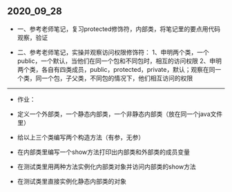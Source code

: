 ## 2020_09_28

- 一、参考老师笔记，复习protected修饰符，内部类，将笔记里的要点用代码观察，验证


- 二、参考老师笔记，实操并观察访问权限修饰符：
  1、申明两个类，一个public，一个默认，当他们在同一个包和不同包时，相互的访问权限
  2、申明两个类，各自有四类成员，public，protected，private，默认；观察在同一个类，同一个包，子父类，不同包的情况下，他们相互访问的权限

----


- 作业：
  
- 定义一个外部类，一个静态内部类，一个非静态内部类（放在同一个java文件里）
  
- 给以上三个类编写两个构造方法（有参，无参）
  
- 在内部类里编写一个show方法打印出内部类和外部类的成员变量
  
- 在测试类里用两种方法实例化内部类对象并访问内部类的show方法
  
- 在测试类里直接实例化静态内部类的对象
  
  
